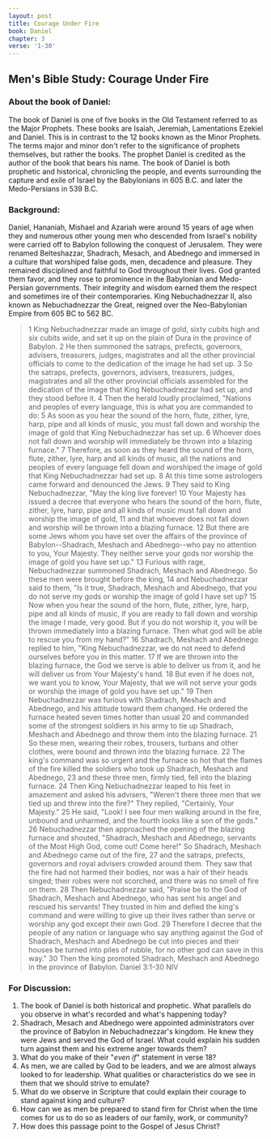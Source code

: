 ```yaml
---
layout: post
title: Courage Under Fire
book: Daniel
chapter: 3
verse: '1-30'
---
```

## Men's Bible Study: Courage Under Fire


### About the book of Daniel:
The book of Daniel is one of five books in the Old Testament referred to as the Major Prophets. These books are Isaiah, Jeremiah, Lamentations Ezekiel and Daniel. This is in contrast to the 12 books known as the Minor Prophets. The terms major and minor don't refer to the significance of prophets themselves, but rather the books. The prophet Daniel is credited as the author of the book that bears his name. The book of Daniel is both prophetic and historical, chronicling the people, and events surrounding the capture and exile of Israel by the Babylonians in 605 B.C. and later the Medo-Persians in 539 B.C.

### Background:
Daniel, Hananiah, Mishael and Azariah were around 15 years of age when they and numerous other young men who descended from Israel's nobility were carried off to Babylon following the conquest of Jerusalem. They were renamed Belteshazzar, Shadrach, Mesach, and Abednego and immersed in a culture that worshiped false gods, men, decadence and pleasure. They remained disciplined and faithful to God throughout their lives. God granted them favor, and they rose to prominence in the Babylonian and Medo-Persian governments. Their integrity and wisdom earned them the respect and sometimes ire of their contemporaries.
King Nebuchadnezzar II, also known as Nebuchadnezzar the Great, reigned over the Neo-Babylonian Empire from 605 BC to 562 BC.

> 1 King Nebuchadnezzar made an image of gold, sixty cubits high and six cubits wide, and set it up on the plain of Dura in the province of Babylon. 2 He then summoned the satraps, prefects, governors, advisers, treasurers, judges, magistrates and all the other provincial officials to come to the dedication of the image he had set up. 3 So the satraps, prefects, governors, advisers, treasurers, judges, magistrates and all the other provincial officials assembled for the dedication of the image that King Nebuchadnezzar had set up, and they stood before it. 4 Then the herald loudly proclaimed, "Nations and peoples of every language, this is what you are commanded to do: 5 As soon as you hear the sound of the horn, flute, zither, lyre, harp, pipe and all kinds of music, you must fall down and worship the image of gold that King Nebuchadnezzar has set up. 6 Whoever does not fall down and worship will immediately be thrown into a blazing furnace." 7 Therefore, as soon as they heard the sound of the horn, flute, zither, lyre, harp and all kinds of music, all the nations and peoples of every language fell down and worshiped the image of gold that King Nebuchadnezzar had set up. 8 At this time some astrologers came forward and denounced the Jews. 9 They said to King Nebuchadnezzar, "May the king live forever! 10 Your Majesty has issued a decree that everyone who hears the sound of the horn, flute, zither, lyre, harp, pipe and all kinds of music must fall down and worship the image of gold, 11 and that whoever does not fall down and worship will be thrown into a blazing furnace. 12 But there are some Jews whom you have set over the affairs of the province of Babylon--Shadrach, Meshach and Abednego--who pay no attention to you, Your Majesty. They neither serve your gods nor worship the image of gold you have set up." 13 Furious with rage, Nebuchadnezzar summoned Shadrach, Meshach and Abednego. So these men were brought before the king, 14 and Nebuchadnezzar said to them, "Is it true, Shadrach, Meshach and Abednego, that you do not serve my gods or worship the image of gold I have set up? 15 Now when you hear the sound of the horn, flute, zither, lyre, harp, pipe and all kinds of music, if you are ready to fall down and worship the image I made, very good. But if you do not worship it, you will be thrown immediately into a blazing furnace. Then what god will be able to rescue you from my hand?" 16 Shadrach, Meshach and Abednego replied to him, "King Nebuchadnezzar, we do not need to defend ourselves before you in this matter. 17 If we are thrown into the blazing furnace, the God we serve is able to deliver us from it, and he will deliver us from Your Majesty's hand. 18 But even if he does not, we want you to know, Your Majesty, that we will not serve your gods or worship the image of gold you have set up." 19 Then Nebuchadnezzar was furious with Shadrach, Meshach and Abednego, and his attitude toward them changed. He ordered the furnace heated seven times hotter than usual 20 and commanded some of the strongest soldiers in his army to tie up Shadrach, Meshach and Abednego and throw them into the blazing furnace. 21 So these men, wearing their robes, trousers, turbans and other clothes, were bound and thrown into the blazing furnace. 22 The king's command was so urgent and the furnace so hot that the flames of the fire killed the soldiers who took up Shadrach, Meshach and Abednego, 23 and these three men, firmly tied, fell into the blazing furnace. 24 Then King Nebuchadnezzar leaped to his feet in amazement and asked his advisers, "Weren't there three men that we tied up and threw into the fire?" They replied, "Certainly, Your Majesty." 25 He said, "Look! I see four men walking around in the fire, unbound and unharmed, and the fourth looks like a son of the gods." 26 Nebuchadnezzar then approached the opening of the blazing furnace and shouted, "Shadrach, Meshach and Abednego, servants of the Most High God, come out! Come here!" So Shadrach, Meshach and Abednego came out of the fire, 27 and the satraps, prefects, governors and royal advisers crowded around them. They saw that the fire had not harmed their bodies, nor was a hair of their heads singed; their robes were not scorched, and there was no smell of fire on them. 28 Then Nebuchadnezzar said, "Praise be to the God of Shadrach, Meshach and Abednego, who has sent his angel and rescued his servants! They trusted in him and defied the king's command and were willing to give up their lives rather than serve or worship any god except their own God. 29 Therefore I decree that the people of any nation or language who say anything against the God of Shadrach, Meshach and Abednego be cut into pieces and their houses be turned into piles of rubble, for no other god can save in this way." 30 Then the king promoted Shadrach, Meshach and Abednego in the province of Babylon. 
> Daniel 3:1-30 NIV

### For Discussion:
1. The book of Daniel is both historical and prophetic. What parallels do you observe in what's recorded and what's happening today? 
2. Shadrach, Mesach and Abednego were appointed administrators over the province of Babylon in Nebuchadnezzar's kingdom. He knew they were Jews and served the God of Israel.
What could explain his sudden turn against them and his extreme anger towards them?
3. What do you make of their "*even if*" statement in verse 18? 
4. As men, we are called by God to be leaders, and we are almost always looked to 
for leadership. What qualities or characteristics do we see in them that we should strive to emulate?
5. What do we observe in Scripture that could explain their courage to stand against king and culture?
6. How can we as men be prepared to stand firm for Christ when the time comes for us to do so as leaders of our family, work, or community? 
7. How does this passage point to the Gospel of Jesus Christ?
